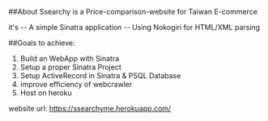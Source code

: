 
##About 
Ssearchy is a Price-comparison-website for Taiwan E-commerce

it's
-- A simple Sinatra application
-- Using Nokogiri for HTML/XML parsing


##Goals to achieve:
1. Build an WebApp with Sinatra
2. Setup a proper Sinatra Project
3. Setup ActiveRecord in Sinatra & PSQL Database
4. improve efficiency of webcrawler
5. Host on heroku



website url: https://ssearchyme.herokuapp.com/